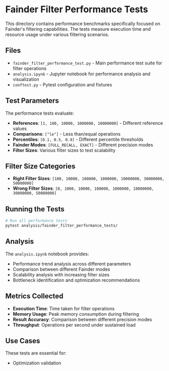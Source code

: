 # Fainder Filter Performance Tests

This directory contains performance benchmarks specifically focused on Fainder's filtering capabilities. The tests measure execution time and resource usage under various filtering scenarios.

## Files

- `fainder_filter_performance_test.py` - Main performance test suite for filter operations
- `analysis.ipynb` - Jupyter notebook for performance analysis and visualization
- `conftest.py` - Pytest configuration and fixtures

## Test Parameters

The performance tests evaluate:
- **References**: `[1, 100, 10000, 1000000, 10000000]` - Different reference values
- **Comparisons**: `["le"]` - Less than/equal operations
- **Percentiles**: `[0.1, 0.5, 0.9]` - Different percentile thresholds
- **Fainder Modes**: `[FULL_RECALL, EXACT]` - Different precision modes
- **Filter Sizes**: Various filter sizes to test scalability

## Filter Size Categories

- **Right Filter Sizes**: `[100, 10000, 100000, 1000000, 10000000, 30000000, 50000000]`
- **Wrong Filter Sizes**: `[0, 1000, 10000, 100000, 1000000, 10000000, 30000000, 50000000]`

## Running the Tests

```bash
# Run all performance tests
pytest analysis/fainder_filter_performance_tests/

```

## Analysis

The `analysis.ipynb` notebook provides:
- Performance trend analysis across different parameters
- Comparison between different Fainder modes
- Scalability analysis with increasing filter sizes
- Bottleneck identification and optimization recommendations

## Metrics Collected

- **Execution Time**: Time taken for filter operations
- **Memory Usage**: Peak memory consumption during filtering
- **Result Accuracy**: Comparison between different precision modes
- **Throughput**: Operations per second under sustained load

## Use Cases

These tests are essential for:
- Optimization validation
